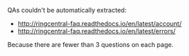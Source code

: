 QAs couldn't be automatically extracted:

- http://ringcentral-faq.readthedocs.io/en/latest/account/
- http://ringcentral-faq.readthedocs.io/en/latest/errors/

Because there are fewer than 3 questions on each page.
